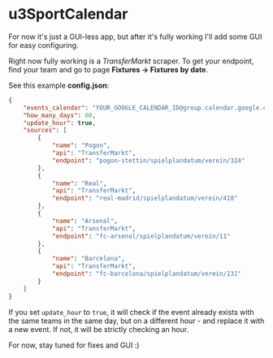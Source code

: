 # u3SportCalendar

For now it's just a GUI-less app, but after it's fully working I'll add some GUI for easy configuring.

Right now fully working is a *TransferMarkt* scraper. To get your endpoint, find your team and go to page **Fixtures -> Fixtures by date**.

See this example **config.json**:
```json
{
	"events_calendar": "YOUR_GOOGLE_CALENDAR_ID@group.calendar.google.com",
	"how_many_days": 60,
	"update_hour": true,
	"sources": [
		{
			"name": "Pogon",
			"api": "TransferMarkt",
			"endpoint": "pogon-stettin/spielplandatum/verein/324"
		},
		{
			"name": "Real",
			"api": "TransferMarkt",
			"endpoint": "real-madrid/spielplandatum/verein/418"
		},
		{
			"name": "Arsenal",
			"api": "TransferMarkt",
			"endpoint": "fc-arsenal/spielplandatum/verein/11"
		},
		{
			"name": "Barcelona",
			"api": "TransferMarkt",
			"endpoint": "fc-barcelona/spielplandatum/verein/131"
		}
	]
}
```

If you set `update_hour` to `true`, it will check if the event already exists with the same teams in the same day, but on a different hour - and replace it with a new event. If not, it will be strictly checking an hour.

For now, stay tuned for fixes and GUI :)
